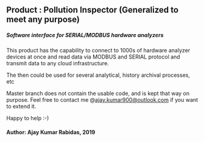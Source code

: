 ## Product : Pollution Inspector (Generalized to meet any purpose)

##### Software interface for SERIAL/MODBUS hardware analyzers

This product has the capability to connect to 1000s of hardware analyzer devices at once
and read data via MODBUS and SERIAL protocol and transmit data to any cloud infrastructure.

The then could be used for several analytical, history archival processes, etc


Master branch does not contain the usable code, and is kept that way on purpose. 
Feel free to contact me @ajay.kumar900@outlook.com if you want to extend it.

Happy to help :-)

#### Author: Ajay Kumar Rabidas, 2019
